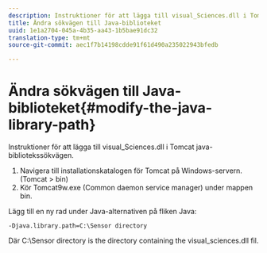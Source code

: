 ```yaml
---
description: Instruktioner för att lägga till visual_Sciences.dll i Tomcat java-bibliotekssökvägen.
title: Ändra sökvägen till Java-biblioteket
uuid: 1e1a2704-045a-4b35-aa43-1b5bae91dc32
translation-type: tm+mt
source-git-commit: aec1f7b14198cdde91f61d490a235022943bfedb

---
```



# Ändra sökvägen till Java-biblioteket{#modify-the-java-library-path}

Instruktioner för att lägga till visual_Sciences.dll i Tomcat java-bibliotekssökvägen.

1. Navigera till installationskatalogen för Tomcat på Windows-servern. (Tomcat > bin)
1. Kör Tomcat9w.exe (Common daemon service manager) under mappen bin.

Lägg till en ny rad under Java-alternativen på fliken Java:

```
-Djava.library.path=C:\Sensor directory
```

Där C:\Sensor directory is the directory containing the visual_sciences.dll fil.
